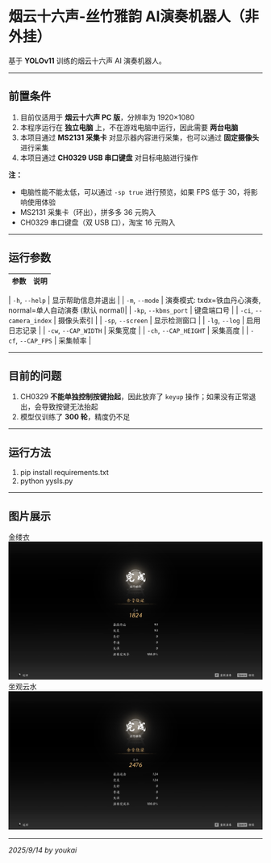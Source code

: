 # 烟云十六声-丝竹雅韵 AI演奏机器人（非外挂）

基于 **YOLOv11** 训练的烟云十六声 AI 演奏机器人。

---

## 前置条件

1. 目前仅适用于 **烟云十六声 PC 版**，分辨率为 1920×1080  
2. 本程序运行在 **独立电脑** 上，不在游戏电脑中运行，因此需要 **两台电脑**  
3. 本项目通过 **MS2131 采集卡** 对显示器内容进行采集，也可以通过 **固定摄像头** 进行采集  
4. 本项目通过 **CH0329 USB 串口键盘** 对目标电脑进行操作  

**注：**  
- 电脑性能不能太低，可以通过 `-sp true` 进行预览，如果 FPS 低于 30，将影响使用体验  
- MS2131 采集卡（环出），拼多多 36 元购入  
- CH0329 串口键盘（双 USB 口），淘宝 16 元购入  

---

## 运行参数

| 参数 | 说明 |
|------|------|

| `-h`, `--help` | 显示帮助信息并退出 |
| `-m`, `--mode` |  演奏模式: txdx=铁血丹心演奏, normal=单人自动演奏 (默认 normal)|
| `-kp`, `--kbms_port` | 键盘端口号 |
| `-ci`, `--camera_index` | 摄像头索引 |
| `-sp`, `--screen` | 显示检测窗口 |
| `-lg`, `--log` | 启用日志记录 |
| `-cw`, `--CAP_WIDTH` | 采集宽度 |
| `-ch`, `--CAP_HEIGHT` | 采集高度 |
| `-cf`, `--CAP_FPS` | 采集帧率 |

---

## 目前的问题

1. CH0329 **不能单独控制按键抬起**，因此放弃了 `keyup` 操作；如果没有正常退出，会导致按键无法抬起  
2. 模型仅训练了 **300 轮**，精度仍不足  
---

## 运行方法

1. pip install requirements.txt
2. python yysls.py
---

## 图片展示
金缕衣
![金缕衣](img/jly.png)  
坐观云水
![坐观云水](img/zgys.png)  

---

*2025/9/14 by youkai*
